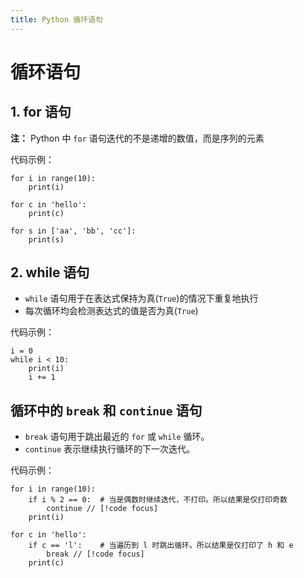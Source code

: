 ```yaml
---
title: Python 循环语句
---
```


# 循环语句

## 1. for 语句
**注：** Python 中 `for` 语句迭代的不是递增的数值，而是序列的元素

代码示例：

```python{1,4,7}
for i in range(10):
    print(i)

for c in 'hello':
    print(c)

for s in ['aa', 'bb', 'cc']:
    print(s)
```

## 2. while 语句
- `while` 语句用于在表达式保持为真(`True`)的情况下重复地执行
- 每次循环均会检测表达式的值是否为真(`True`)

代码示例：

```python{2}
i = 0
while i < 10:
    print(i)
    i += 1
```

## 循环中的 `break` 和 `continue` 语句

- `break` 语句用于跳出最近的 `for` 或 `while` 循环。  
- `continue` 表示继续执行循环的下一次迭代。

代码示例：
```python{3,8}
for i in range(10):
    if i % 2 == 0:  # 当是偶数时继续迭代，不打印。所以结果是仅打印奇数
        continue // [!code focus]
    print(i)

for c in 'hello':
    if c == 'l':    # 当遍历到 l 时跳出循环。所以结果是仅打印了 h 和 e
        break // [!code focus]
    print(c)
```
